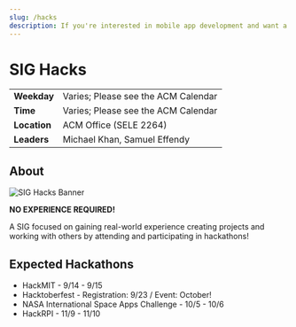 ```yaml
---
slug: /hacks
description: If you're interested in mobile app development and want a personal project to add to your resume, then consider joining SIG-Mobile-Dev!
---
```


# SIG Hacks

|              |                                     |
| ------------ | ----------------------------------- |
| **Weekday**  | Varies; Please see the ACM Calendar |
| **Time**     | Varies; Please see the ACM Calendar |
| **Location** | ACM Office (SELE 2264)              |
| **Leaders**  | Michael Khan, Samuel Effendy        |

## About

![SIG Hacks Banner](/media/sighacks/sighacks-banner.png)

**NO EXPERIENCE REQUIRED!**

A SIG focused on gaining real-world experience creating projects and working with others by attending and participating in hackathons!

## Expected Hackathons

- HackMIT - 9/14 - 9/15
- Hacktoberfest - Registration: 9/23 / Event: October!
- NASA International Space Apps Challenge - 10/5 - 10/6
- HackRPI - 11/9 - 11/10
